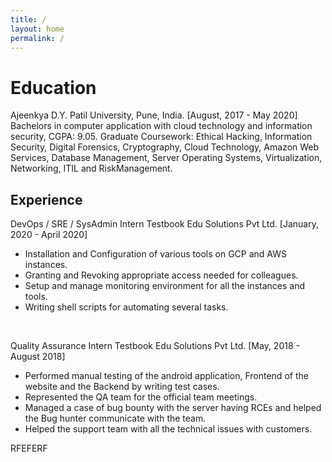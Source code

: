 ```yaml
---
title: /
layout: home
permalink: /
---
```


<h1>Education</h1>


Ajeenkya D.Y. Patil University, Pune, India. [August, 2017 - May 2020]
Bachelors in computer application with cloud technology and information security, CGPA: 9.05.
Graduate Coursework: Ethical Hacking, Information Security, Digital Forensics, Cryptography, Cloud Technology, Amazon Web Services, Database Management, Server Operating Systems, Virtualization, Networking, ITIL and RiskManagement.

<h2>Experience</h2>

DevOps / SRE / SysAdmin Intern
Testbook Edu Solutions Pvt Ltd. [January, 2020 - April 2020]
- Installation and Configuration of various tools on GCP and AWS instances.
- Granting and Revoking appropriate access needed for colleagues.
- Setup and manage monitoring environment for all the instances and tools.
- Writing shell scripts for automating several tasks.

<br>

Quality Assurance Intern 
Testbook Edu Solutions Pvt Ltd. [May, 2018 - August 2018]
- Performed manual testing of the android application, Frontend of the website and the Backend by writing test cases.
- Represented the QA team for the official team meetings.
- Managed a case of bug bounty with the server having RCEs and helped the Bug hunter communicate with the team.
- Helped the support team with all the technical issues with customers.

RFEFERF
